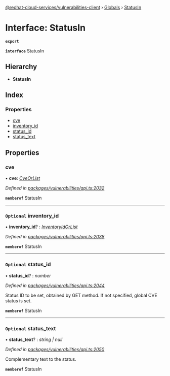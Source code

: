 [@redhat-cloud-services/vulnerabilities-client](../README.md) › [Globals](../globals.md) › [StatusIn](statusin.md)

# Interface: StatusIn

**`export`** 

**`interface`** StatusIn

## Hierarchy

* **StatusIn**

## Index

### Properties

* [cve](statusin.md#cve)
* [inventory_id](statusin.md#optional-inventory_id)
* [status_id](statusin.md#optional-status_id)
* [status_text](statusin.md#optional-status_text)

## Properties

###  cve

• **cve**: *[CveOrList](../globals.md#cveorlist)*

*Defined in [packages/vulnerabilities/api.ts:2032](https://github.com/RedHatInsights/javascript-clients/blob/master/packages/vulnerabilities/api.ts#L2032)*

**`memberof`** StatusIn

___

### `Optional` inventory_id

• **inventory_id**? : *[InventoryIdOrList](../globals.md#inventoryidorlist)*

*Defined in [packages/vulnerabilities/api.ts:2038](https://github.com/RedHatInsights/javascript-clients/blob/master/packages/vulnerabilities/api.ts#L2038)*

**`memberof`** StatusIn

___

### `Optional` status_id

• **status_id**? : *number*

*Defined in [packages/vulnerabilities/api.ts:2044](https://github.com/RedHatInsights/javascript-clients/blob/master/packages/vulnerabilities/api.ts#L2044)*

Status ID to be set, obtained by GET method. If not specified, global CVE status is set.

**`memberof`** StatusIn

___

### `Optional` status_text

• **status_text**? : *string | null*

*Defined in [packages/vulnerabilities/api.ts:2050](https://github.com/RedHatInsights/javascript-clients/blob/master/packages/vulnerabilities/api.ts#L2050)*

Complementary text to the status.

**`memberof`** StatusIn
